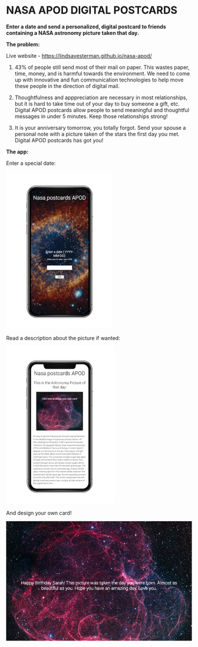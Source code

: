 # NASA APOD DIGITAL POSTCARDS 


**Enter a date and send a personalized, digital postcard to friends containing a NASA astronomy picture taken that day.**


**The problem:**

Live website - https://lindsayesterman.github.io/nasa-apod/

1. 43% of people still send most of their mail on paper. This wastes paper, time, money, and is harmful towards the environment. We need to come up with innovative and fun communication technologies to help move these people in the direction of digital mail. 

2. Thoughtfulness and apppreciation are necessary in most relationships, but it is hard to take time out of your day to buy someone a gift, etc. Digital APOD postcards allow people to send meaningful and thoughtful messages in under 5 minutes. Keep those relationships strong!

3. It is your anniversary tomorrow, you totally forgot. Send your spouse a personal note with a picture taken of the stars the first day you met. Digital APOD postcards has got you!


**The app:**


Enter a special date:


![alt text](https://github.com/lindsayesterman/nasa-apod/blob/master/nasa-home.png?raw=true)

Read a description about the picture if wanted:


![alt text](https://github.com/lindsayesterman/nasa-apod/blob/master/nasa-chosen.png?raw=true)

And design your own card!


![alt text](https://github.com/lindsayesterman/nasa-apod/blob/master/nasa-personalized.jpeg?raw=true)

